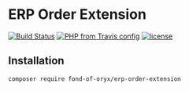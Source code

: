 # ERP Order Extension
[![Build Status](https://travis-ci.org/fond-of-oryx/erp-order-extension.svg?branch=master)](https://travis-ci.org/fond-of-oryx/erp-order-extension)
[![PHP from Travis config](https://img.shields.io/travis/php-v/symfony/symfony.svg)](https://php.net/)
[![license](https://img.shields.io/github/license/mashape/apistatus.svg)](https://packagist.org/packages/fond-of-oryx/erp-order-extension)

## Installation

```
composer require fond-of-oryx/erp-order-extension
```
